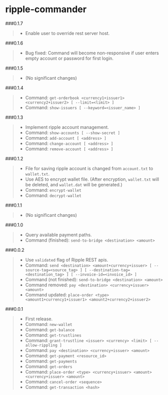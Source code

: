 ripple-commander
================

###0.1.7
> * Enable user to override rest server host. 

###0.1.6

> * Bug fixed: Command will become non-responsive if user enters empty account or password for first login.

###0.1.5

> * (No significant changes)

###0.1.4

> * Command: `get-orderbook <currency1+issuer1> <currency2+issuer2> [ --limit=<limit> ]`
> * Command: `show-issuers [ --keyword=<issuer_name> ]`

###0.1.3

> * Implement ripple account management.
> * Command: `show-accounts [ --show-secret ]`
> * Command: `add-account [ <address> ]`
> * Command: `change-account [ <address> ]`
> * Command: `remove-account [ <address> ]`

###0.1.2

> * File for saving ripple account is changed from `account.txt` to `wallet.txt`.
> * Use AES to encrypt wallet file. (After encryption, `wallet.txt` will be deleted, and `wallet.dat` will be generated.)
> * Command: `encrypt-wallet`
> * Command: `decrypt-wallet`

###0.1.1

> * (No significant changes)

###0.1.0

> * Query available payment paths.
> * Command (finished): `send-to-bridge <destination> <amount>`

###0.0.2

> * Use `validated` flag of Ripple REST apis.
> * Command: `send <destination> <amount+currency+issuer> [ --source-tag=<source_tag> ] [ --destination-tag=<destination_tag> ] [ --invoice-id=<invoice_id> ]`
> * Command (not finished): `send-to-bridge <destination> <amount>`
> * Command removed: `pay <destination> <currency+issuer> <amount>`
> * Command updated: `place-order <type> <amount1+currency1+issuer1> <amount2+currency2+issuer2>`

###0.0.1

> * First release.
> * Command: `new-wallet`
> * Command: `get-balance`
> * Command: `get-trustlines`
> * Command: `grant-trustline <issuer> <currency> <limit> [ --allow-rippling ]`
> * Command: `pay <destination> <currency+issuer> <amount>`
> * Command: `get-payment <resource_id>`
> * Command: `get-payments`
> * Command: `get-orders`
> * Command: `place-order <type> <currency+issuer> <amount> <currency+issuer> <amount>`
> * Command: `cancel-order <sequence>`
> * Command: `get-transaction <hash>`
